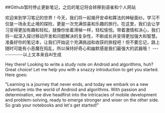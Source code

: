 ##Github暂时停止更新笔记，之后的笔记将会转移到语雀和个人网站

欢迎来到学习笔记的世界！今天，我们将一起揭开安卓和算法的神秘面纱。学习不仅是一场永无止境的探险，更是一次充满惊喜和乐趣的旅行。在这里，我们会让学习变得更加有趣和轻松，就像你坐着滑梯一样，轻松愉悦。带着激情和决心，我们将一起深入探讨移动开发和问题解决的复杂性，不断成长并变得更加强大和智慧。准备好你的笔记本，让我们开始这个充满挑战和收获的旅程吧！但不要忘记，路上随时可能有小恶魔在捣乱，所以保持好奇心和幽默感是我们最强大的武器哦！                       ------------以上文本来自AI生成

Hey there! Looking to write a study note on Android and algorithms, huh? Great choice! Let me help you with a snazzy introduction to get you started. Here goes: 

"Learning is a journey that never ends, and today we embark on a new adventure into the world of Android and algorithms. With passion and determination, we dive headfirst into the intricacies of mobile development and problem-solving, ready to emerge stronger and wiser on the other side. So grab your notebooks and let's get started!"
